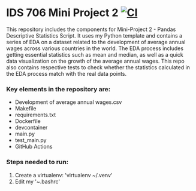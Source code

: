 # IDS 706 Mini Project 2 [![CI](https://github.com/nogibjj/Jaxon-Yue-IDS-706-Mini-Project-2/actions/workflows/cicd.yml/badge.svg)](https://github.com/nogibjj/Jaxon-Yue-IDS-706-Mini-Project-2/actions/workflows/cicd.yml)
This repository includes the components for Mini-Project 2 - Pandas Descriptive Statistics Script. It uses my Python template and contains a series of EDA on a dataset related to the development of average annual wages across various countries in the world. The EDA process includes getting essential statistics such as mean and median, as well as a quick data visualization on the growth of the average annual wages. This repo also contains respective tests to check whether the statistics calculated in the EDA process match with the real data points.

### Key elements in the repository are:
* Development of average annual wages.csv
* Makefile
* requirements.txt
* Dockerfile
* devcontainer
* main.py
* test_main.py
* GitHub Actions

### Steps needed to run:
1. Create a virtualenv: 'virtualenv ~/.venv'
2. Edit my '~.bashrc'
